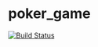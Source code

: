 # poker_game
[![Build Status](https://www.travis-ci.org/marklion/poker_game.svg?branch=master)](https://www.travis-ci.org/marklion/poker_game)
